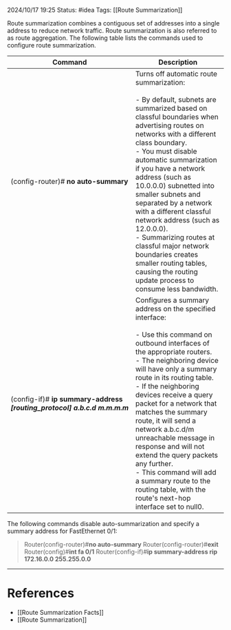 2024/10/17 19:25
Status: #idea
Tags: [[Route Summarization]]

Route summarization combines a contiguous set of addresses into a single address to reduce network traffic. Route summarization is also referred to as route aggregation. The following table lists the commands used to configure route summarization.

|Command|Description|
|---|---|
|(config-router)# **no auto-summary**|Turns off automatic route summarization:<br><br>- By default, subnets are summarized based on classful boundaries when advertising routes on networks with a different class boundary.<br>- You must disable automatic summarization if you have a network address (such as 10.0.0.0) subnetted into smaller subnets and separated by a network with a different classful network address (such as 12.0.0.0).<br>- Summarizing routes at classful major network boundaries creates smaller routing tables, causing the routing update process to consume less bandwidth.|
|(config-if)# **ip summary-address  <br>_[routing_protocol]_ _a.b.c.d_ _m.m.m.m_**|Configures a summary address on the specified interface:<br><br>- Use this command on outbound interfaces of the appropriate routers.<br>- The neighboring device will have only a summary route in its routing table.<br>- If the neighboring devices receive a query packet for a network that matches the summary route, it will send a network a.b.c.d/m unreachable message in response and will not extend the query packets any further.<br>- This command will add a summary route to the routing table, with the route's next-hop interface set to null0.|

The following commands disable auto-summarization and specify a summary address for FastEthernet 0/1:

> Router(config-router)#**no auto-summary**
> Router(config-router)#**exit**
> Router(config)#**int fa 0/1**
> Router(config-if)#**ip summary-address rip 172.16.0.0 255.255.0.0**






---
# References

- [[Route Summarization Facts]]
- [[Route Summarization]]